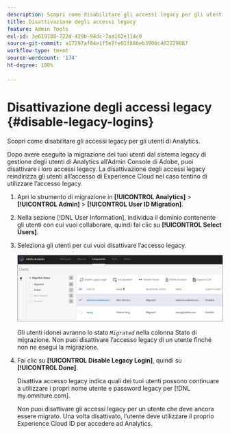 ```yaml
---
description: Scopri come disabilitare gli accessi legacy per gli utenti di Analytics.
title: Disattivazione degli accessi legacy
feature: Admin Tools
exl-id: 3e619700-722d-429b-94dc-7aa162e114c0
source-git-commit: a17297af84e1f5e7fe61f886eb3906c462229087
workflow-type: tm+mt
source-wordcount: '174'
ht-degree: 100%

---
```


# Disattivazione degli accessi legacy {#disable-legacy-logins}

Scopri come disabilitare gli accessi legacy per gli utenti di Analytics.

Dopo avere eseguito la migrazione dei tuoi utenti dal sistema legacy di gestione degli utenti di Analytics all’Admin Console di Adobe, puoi disattivare i loro accessi legacy. La disattivazione degli accessi legacy reindirizza gli utenti all’accesso di Experience Cloud nel caso tentino di utilizzare l’accesso legacy.

1. Apri lo strumento di migrazione in **[!UICONTROL Analytics]** > **[!UICONTROL Admin]** > **[!UICONTROL User ID Migration]**.
1. Nella sezione [!DNL User Information], individua il dominio contenente gli utenti con cui vuoi collaborare, quindi fai clic su **[!UICONTROL Select Users]**.
1. Seleziona gli utenti per cui vuoi disattivare l’accesso legacy.

   ![](/help/admin/admin-console/user-management2/user-migration/assets/user-info.png)

   Gli utenti idonei avranno lo stato *`Migrated`* nella colonna Stato di migrazione. Non puoi disattivare l’accesso legacy di un utente finché non ne esegui la migrazione.
1. Fai clic su **[!UICONTROL Disable Legacy Login]**, quindi su **[!UICONTROL Done]**.

   Disattiva accesso legacy indica quali dei tuoi utenti possono continuare a utilizzare i propri nome utente e password legacy per [!DNL my.omniture.com].

   Non puoi disattivare gli accessi legacy per un utente che deve ancora essere migrato. Una volta disattivato, l’utente deve utilizzare il proprio Experience Cloud ID per accedere ad Analytics.
